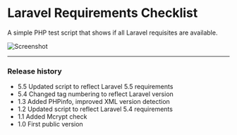 # Laravel Requirements Checklist

A simple PHP test script that shows if all Laravel requisites are available.


![Screenshot](/../screenshots/screenshot.png?raw=true "Screenshot")

---

### Release history

 - 5.5  Updated script to reflect Laravel 5.5 requirements
 - 5.4  Changed tag numbering to reflect Laravel version
 - 1.3 	Added PHPinfo, improved XML version detection
 - 1.2 	Updated script to reflect Laravel 5.4 requirements
 - 1.1 	Added Mcrypt check
 - 1.0 	First public version
